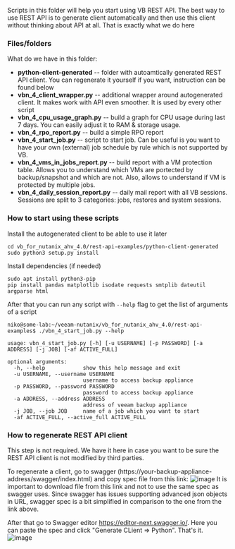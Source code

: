 Scripts in this folder will help you start using VB REST API. The best way to use REST API is to generate client automatically and then use this client without thinking about API at all. That is exactly what we do here

### Files/folders
What do we have in this folder:
* **python-client-generated** -- folder with autoamtically generated REST API client. You can regenerate it yourself if you want, instruction can be found below
* **vbn_4_client_wrapper.py** -- additional wrapper around autogenerated client. It makes work with API even smoother. It is used by every other script 
* **vbn_4_cpu_usage_graph.py** -- build a graph for CPU usage during last 7 days. You can easily adjust it to RAM & storage usage.
* **vbn_4_rpo_report.py** -- build a simple RPO report
* **vbn_4_start_job.py** -- script to start job. Can be useful is you want to have your own (external) job schedule by rule which is not supported by VB.
* **vbn_4_vms_in_jobs_report.py** -- build report with a VM protection table. Allows you to understand which VMs are portected by backup/snapshot and which are not. Also, allows to understand if VM is protected by multiple jobs. 
* **vbn_4_daily_session_report.py** -- daily mail report with all VB sessions. Sessions are split to 3 categories: jobs, restores and system sessions. 

### How to start using these scripts
Install the autogenerated client to be able to use it later
```
cd vb_for_nutanix_ahv_4.0/rest-api-examples/python-client-generated
sudo python3 setup.py install
```

Install dependencies (if needed)
```
sudo apt install python3-pip
pip install pandas matplotlib isodate requests smtplib dateutil argparse html
```

After that you can run any script with `--help` flag to get the list of arguments of a script
```
niko@some-lab:~/veeam-nutanix/vb_for_nutanix_ahv_4.0/rest-api-examples$ ./vbn_4_start_job.py --help

usage: vbn_4_start_job.py [-h] [-u USERNAME] [-p PASSWORD] [-a ADDRESS] [-j JOB] [-af ACTIVE_FULL]

optional arguments:
  -h, --help            show this help message and exit
  -u USERNAME, --username USERNAME
                        username to access backup appliance
  -p PASSWORD, --password PASSWORD
                        password to access backup appliance
  -a ADDRESS, --address ADDRESS
                        address of veeam backup appliance
  -j JOB, --job JOB     name of a job which you want to start
  -af ACTIVE_FULL, --active_full ACTIVE_FULL
```


### How to regenerate REST API client
This step is not required. We have it here in case you want to be sure the REST API client is not modified by third parties. 

To regenerate a client, go to swagger (https://your-backup-appliance-address/swagger/index.html) and copy spec file from this link:
![image](https://user-images.githubusercontent.com/4194526/218718371-bdabbbe6-c876-406d-a0d5-f02fa4ba4bf2.png)
It is important to download file from this link and not to use the same spec as swagger uses. Since swagger has issues supporting advanced json objects in URL, swagger spec is a bit simplified in comparison to the one from the link above. 

After that go to Swagger editor https://editor-next.swagger.io/. Here you can paste the spec and click "Generate CLient => Python". That's it.
![image](https://user-images.githubusercontent.com/4194526/218719403-643f4adc-d9d5-43a9-84a8-49f3e434d50a.png)
